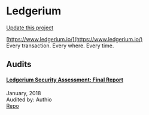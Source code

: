 
# Ledgerium

[Update this project](https://github.com/ConsenSys/blockchainSecurityDB/edit/master/projects/ledgerium.json)
  
[https://www.ledgerium.io/](https://www.ledgerium.io/)<br>
Every transaction. Every where. Every time.


## Audits



#### [Ledgerium Security Assessment: Final Report](https://github.com/authio-ethereum/Audits/blob/master/Ledgerium/Ledgerium%20Token%20Contract%20Audit.pdf)

January, 2018<br>
Audited by: Authio<br>
[Repo](https://github.com/ledgerium/pubdocs/blob/master/LedgeriumToken.sol)<br>
      

  



